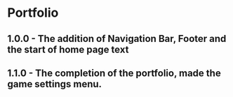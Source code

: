 # Portfolio

## 1.0.0 - The addition of Navigation Bar, Footer and the start of home page text
## 1.1.0 - The completion of the portfolio, made the game settings menu.